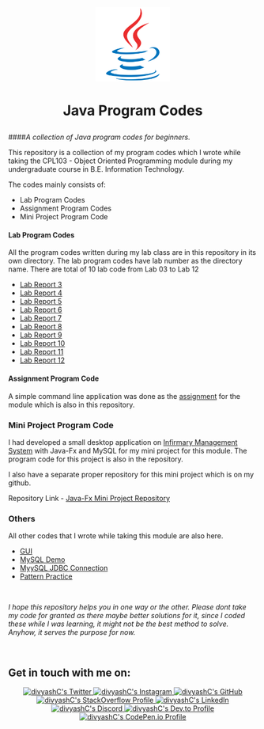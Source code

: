 <p align="center">
 <a href="https://www.java.com" target="_blank"> <img
            src="https://raw.githubusercontent.com/devicons/devicon/master/icons/java/java-original.svg" alt="Java" width="150"
            height="150" /> </a>
</p>

# <p align='center'>Java Program Codes </p>

####*A collection of Java program codes for beginners.*

This repository is a collection of my program codes which I wrote while taking the CPL103 - Object Oriented Programming module during my undergraduate course in B.E. Information Technology.

The codes mainly consists of:

<ul>
	<li>Lab Program Codes</li>
	<li>Assignment Program Codes</li>
	<li>Mini Project Program Code</li>
</ul>

#### Lab Program Codes

All the program codes written during my lab class are in this repository in its own directory. The lab program codes have lab number as the directory name. There are total of 10 lab code from Lab 03 to Lab 12

<ul>
	<li><a href="https://github.com/divyashC/java-program-codes/tree/main/Lab03" target="_blank">Lab Report 3</a></li>
	<li><a href="https://github.com/divyashC/java-program-codes/tree/main/Lab04" target="_blank">Lab Report 4</a></li>
	<li><a href="https://github.com/divyashC/java-program-codes/tree/main/Lab05" target="_blank">Lab Report 5</a></li>
	<li><a href="https://github.com/divyashC/java-program-codes/tree/main/Lab06" target="_blank">Lab Report 6</a></li>
	<li><a href="https://github.com/divyashC/java-program-codes/tree/main/Lab07" target="_blank">Lab Report 7</a></li>
	<li><a href="https://github.com/divyashC/java-program-codes/tree/main/Lab08" target="_blank">Lab Report 8</a></li>
	<li><a href="https://github.com/divyashC/java-program-codes/tree/main/Lab09" target="_blank">Lab Report 9</a></li>
	<li><a href="https://github.com/divyashC/java-program-codes/tree/main/Lab10" target="_blank">Lab Report 10</a></li>
	<li><a href="https://github.com/divyashC/java-program-codes/tree/main/Lab11" target="_blank">Lab Report 11</a></li>
	<li><a href="https://github.com/divyashC/java-program-codes/tree/main/Lab12" target="_blank">Lab Report 12</a></li>
</ul>

#### Assignment Program Code

A simple command line application was done as the [assignment](https://github.com/divyashC/java-program-codes/tree/main/Assignment) for the module which is also in this repository.

### Mini Project Program Code

I had developed a small desktop application on [Infirmary Management System](https://github.com/divyashC/java-program-codes/tree/main/InfirmaryManagementSystem) with Java-Fx and MySQL for my mini project for this module. The program code for this project is also in the repository.

I also have a separate proper repository for this mini project which is on my github.

Repository Link - [Java-Fx Mini Project Repository](https://github.com/divyashC/java-fx-mini-project)

### Others

All other codes that I wrote while taking this module are also here.

<ul>
	<li><a href="https://github.com/divyashC/java-program-codes/tree/main/GUI" target="_blank">GUI</a></li>
	<li><a href="https://github.com/divyashC/java-program-codes/tree/main/MySQL_Demo" target="_blank">MySQL Demo</a></li>
	<li><a href="https://github.com/divyashC/java-program-codes/tree/main/MysqlJDBCconnection" target="_blank">MyySQL JDBC Connection</a></li>
	<li><a href="https://github.com/divyashC/java-program-codes/tree/main/Pattern" target="_blank">Pattern Practice</a></li>
</ul>

<br/>

_I hope this repository helps you in one way or the other. Please dont take my code for granted as there maybe better solutions for it, since I coded these while I was learning, it might not be the best method to solve. Anyhow, it serves the purpose for now._

<br/>

## Get in touch with me on:

<p align="center">
 <a href="https://twitter.com/dork_v2" target="_blank">
  <img src="https://github.com/divyashC/devicon/blob/master/icons/twitter/twitter-original.svg" alt="divyashC's Twitter" width="40" height="40"/>     
 </a>
 <a href="https://www.instagram.com/dork_v3.0/" target="_blank">
  <img src="https://raw.githubusercontent.com/rahuldkjain/github-profile-readme-generator/master/src/images/icons/Social/instagram.svg" alt="divyashC's Instagram" width="40" height="40" />    
 </a>
 <a href="https://github.com/divyashC/" target="_blank">
  <img src="https://github.com/divyashC/devicon/blob/master/icons/github/github-original.svg" alt="divyashC's GitHub"  width="40" height="40"/>    
 </a>
 <a href="https://stackoverflow.com/users/15124365" target="_blank">
  <img src="https://raw.githubusercontent.com/rahuldkjain/github-profile-readme-generator/master/src/images/icons/Social/stack-overflow.svg" alt="divyashC's StackOverflow Profile"  width="40" height="40"/>    
 </a>
 <a href="https://www.linkedin.com/in/divyash-c-b72a58127/" target="_blank">
  <img src="https://github.com/divyashC/devicon/blob/master/icons/linkedin/linkedin-original.svg" alt="divyashC's LinkedIn"  width="40" height="40"/>    
 </a>
 <a href="https://discord.com/users/Dork#0448" target="_blank">
  <img src="https://raw.githubusercontent.com/rahuldkjain/github-profile-readme-generator/master/src/images/icons/Social/discord.svg" alt="divyashC's Discord"  width="40" height="40"/>
 </a>
 <a href="https://dev.to/divyashc" target="_blank">
  <img src="https://raw.githubusercontent.com/rahuldkjain/github-profile-readme-generator/master/src/images/icons/Social/devto.svg" alt="divyashC's Dev.to Profile"  width="40" height="40"/>    
 </a>
 <a href="https://codepen.io/divyashc" target="_blank">
  <img src="https://raw.githubusercontent.com/rahuldkjain/github-profile-readme-generator/master/src/images/icons/Social/codepen.svg" alt="divyashC's CodePen.io Profile"  width="40" height="40"/>    
 </a>
<!--  <a href="mailto:divyashchhetri@gmail.com" target="_blank">
  <img src="https://img.shields.io/badge/email-3357C0?style=for-the-badge&logo=gmail&logoColor=white" alt="divyashC's email - divyashchhetri@gmail.com" />    
 </a> -->
</p>

<br/>
